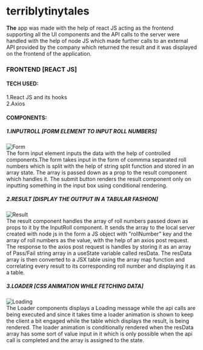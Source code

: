 # terriblytinytales
**The** app was made with the help of react JS acting as the frontend supporting all the UI components and the API calls to the server were handled with the help of node JS which made further calls to an external API provided by the company which returned the result and it was displayed on the frontend of the application.
### FRONTEND [REACT JS]
#### TECH USED:
1.React JS and its hooks<br/>
2.Axios
#### COMPONENTS:
##### 1.INPUTROLL [FORM ELEMENT TO INPUT ROLL NUMBERS]
![Form](https://user-images.githubusercontent.com/56667293/112734007-229d3c00-8f69-11eb-9927-9a308629a5ac.PNG)
  <br/>The form input element inputs the data with the help of controlled components.The form takes input in the form of commma separated roll numbers which is split with the help of string split function and stored in an array state. The array is passed down as a prop to the result component which handles it. The submit button renders the result component only on inputting something in the input box using conditional rendering.

##### 2.RESULT [DISPLAY THE OUTPUT IN A TABULAR FASHION]
![Result](https://user-images.githubusercontent.com/56667293/112734498-1cf52580-8f6c-11eb-8bb5-535e028e549b.PNG)
  <br/>The result component handles the array of roll numbers passed down as props to it by the InputRoll component. It sends the array to the local server created with node js in the form a JS object with "rollNumber" key and the array of roll numbers as the value, with the help of an axios post request. The response to the axios post request is handles by storing it as an array of Pass/Fail string array in a useState variable called resData. The resData array is then converted to a JSX table using the array map function and correlating every result to its corresponding roll number and displaying it as a table.

##### 3.LOADER [CSS ANIMATION WHILE FETCHING DATA]
![Loading](https://user-images.githubusercontent.com/56667293/112734911-a7d71f80-8f6e-11eb-80d2-bce3f5ce1bea.PNG)
<br/>The Loader components displays a Loading message while the api calls are being executed and since it takes time a loader animation is shown to keep the client a bit engaged while the table which displays the result, is being rendered. The loader animation is conditionally rendered when the resData array has some sort of value input in it which is only possible when the api call is completed and the array is assigned to the state.
 
